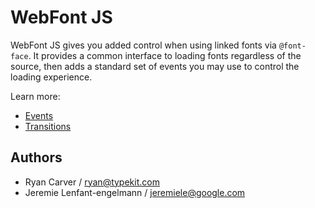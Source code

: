 # WebFont JS

WebFont JS gives you added control when using linked fonts via `@font-face`.
It provides a common interface to loading fonts regardless of the source, then
adds a standard set of events you may use to control the loading experience.

Learn more:

* [Events](https://github.com/typekit/webfontjs/blob/master/docs/EVENTS.md)
* [Transitions](https://github.com/typekit/webfontjs/blob/master/docs/TRANSITIONS.md)

## Authors

* Ryan Carver / ryan@typekit.com
* Jeremie Lenfant-engelmann /  jeremiele@google.com